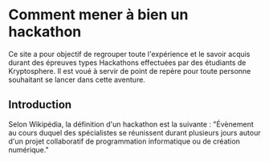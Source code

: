# Comment mener à bien un hackathon

Ce site a pour objectif de regrouper toute l'expérience et le savoir acquis durant des épreuves types Hackathons effectuées par des étudiants de Kryptosphere.
Il est voué à servir de point de repère pour toute personne souhaitant se lancer dans cette aventure. 

## Introduction 
Selon Wikipédia, la définition d'un hackathon est la suivante : "Évènement au cours duquel des spécialistes se réunissent durant plusieurs jours autour d'un projet collaboratif de programmation informatique ou de création numérique."
